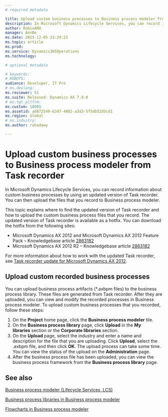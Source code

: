```yaml
---
# required metadata

title: Upload custom business processes to Business process modeler from Task recorder | Microsoft Docs
description: In Microsoft Dynamics Lifecycle Services, you can record information about custom business processes by using an updated version of Task recorder. You can then upload the files that you record to Business process modeler.
author: RobinARH
manager: AnnBe
ms.date: 2015-12-05 23:24:23
ms.topic: article
ms.prod: 
ms.service: Dynamics365Operations
ms.technology: 

# optional metadata

# keywords: 
# ROBOTS: 
audience: Developer, IT Pro
# ms.devlang: 
ms.reviewer: 51
ms.suite: Released- Dynamics AX 7.0.0
# ms.tgt_pltfrm: 
ms.custom: 18991
ms.assetid: ad872549-6347-4802-a3d3-5f5db52d5cd1
ms.region: Global
# ms.industry: 
ms.author: robadawy

---
```


# Upload custom business processes to Business process modeler from Task recorder

In Microsoft Dynamics Lifecycle Services, you can record information about custom business processes by using an updated version of Task recorder. You can then upload the files that you record to Business process modeler.

This topic explains where to find the updated version of Task recorder and how to upload the custom business process files that you record. The updated version of Task recorder is available as a hotfix. You can download the hotfix from the following sites:

-   Microsoft Dynamics AX 2012 and Microsoft Dynamics AX 2012 Feature Pack – Knowledgebase article [2863182](http://go.microsoft.com/fwlink/?LinkId=309910)
-   Microsoft Dynamics AX 2012 R2 – Knowledgebase article [2863182](http://go.microsoft.com/fwlink/?LinkId=309911)

For more information about how to work with the updated Task recorder, see [Task recorder update for Microsoft Dynamics AX 2012](http://go.microsoft.com/fwlink/?LinkID=310185).

## Upload custom recorded business processes
You can upload business process artifacts (\*.axbpm files) to the business process library. These files are generated from Task recorder. After they are uploaded, you can view and modify the recorded processes in Business process modeler. To upload custom business processes that you recorded, follow these steps:

1.  On the **Project** home page, click the **Business process modeler** tile.
2.  On the **Business process library** page, click **Upload** in the **My libraries** section or the **Corporate libraries** section.
3.  On the **Upload** page, select the industry and enter a name and description for the file that you are uploading. Click **Upload**, select the .axbpm file, and then click **OK**. The upload process can take some time. You can view the status of the upload on the **Administration** page.
4.  After the business process file has been uploaded, you can view the business process framework from the **Business process library** page.


See also
--------

[Business process modeler (Lifecycle Services, LCS)](https://ax.help.dynamics.com/en/?post_type=incsub_wiki&p=491)

[Business process libraries in Business process modeler](https://ax.help.dynamics.com/en/?post_type=incsub_wiki&p=229411)

[Flowcharts in Business process modeler](https://ax.help.dynamics.com/en/?post_type=incsub_wiki&p=229441)

